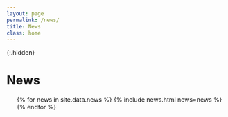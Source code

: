```yaml
---
layout: page
permalink: /news/
title: News
class: home
---
```


{:.hidden}
# News

<div class="news" markdown="1">

<ul>
{% for news in site.data.news %}
  {% include news.html news=news %}
{% endfor %}
</ul>

</div>
